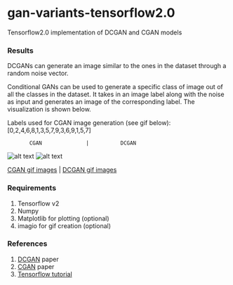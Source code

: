 # gan-variants-tensorflow2.0
Tensorflow2.0 implementation of DCGAN and CGAN models

### Results
DCGANs can generate an image similar to the ones in the dataset through a random noise vector.

Conditional GANs can be used to generate a specific class of image out of all the classes in the dataset. It takes in an image label along with the noise as input and generates an image of the corresponding label. The visualization is shown below.

Labels used for CGAN image generation (see gif below): [0,2,4,6,8,1,3,5,7,9,3,6,9,1,5,7]

           CGAN              |          DCGAN

![alt text](https://github.com/SamarthGupta93/gan-variants-tf2.0/blob/master/images/cgan_mnist_resized.gif "Training visualization through gif") ![alt text](https://github.com/SamarthGupta93/gan-variants-tf2.0/blob/master/images/dcgan_mnist_resized.gif "DCGAN Training visualization through gif")

[CGAN gif images](https://github.com/SamarthGupta93/gan-variants-tf2.0/tree/master/conditional_gan/generated_images) | [DCGAN gif images](https://github.com/SamarthGupta93/gan-variants-tf2.0/tree/master/dcgan/generated_images/lr_1e-4)

### Requirements
1. Tensorflow v2
2. Numpy
3. Matplotlib for plotting (optional)
4. imagio for gif creation (optional)

### References
1. [DCGAN](https://arxiv.org/abs/1511.06434) paper
2. [CGAN](https://arxiv.org/abs/1411.1784) paper
2. [Tensorflow tutorial](https://www.tensorflow.org/beta/tutorials/generative/dcgan)
